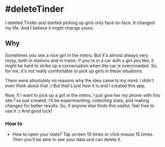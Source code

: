 # #deleteTinder

I deleted Tinder and started picking up girls only face-to-face. It changed my life. And I believe it might change yours. 

## Why

Sometimes you see a nice girl in the metro. But it's almost always very noisy, both in stations and in trains. If you're in a car with a girl you like, it might be hard to strike up a conversation when the car is overcrowded. So, for me, it's not really comfortable to pick up girls in these situations.  

There were absolutely no reasons why the idea came to my mind. I didn't even think about that :) But that's just how it is and I created this app.  

Now, if I want to pick up a girl in the metro, I just give her my phone with this site I've just created. I'll be experimenting, collecting stats, and making changes for better results. So, if anyone else finds this useful, feel free to use it :) And good luck!


### How to

* How to open your stats? Tap screen 15 times or click mouse 15 times. Then you'll be able to see your data and can delete it.
